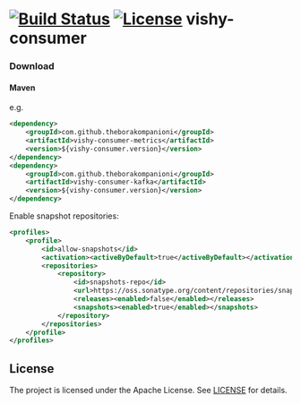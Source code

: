 [![Build Status](https://travis-ci.org/theborakompanioni/vishy-consumer.svg)](https://travis-ci.org/theborakompanioni/vishy-consumer)
[![License](https://img.shields.io/github/license/theborakompanioni/vishy-consumer.svg?maxAge=2592000)](https://github.com/theborakompanioni/vishy-consumer/blob/master/LICENSE)
vishy-consumer
===

### Download

#### Maven
e.g.
```xml
<dependency>
    <groupId>com.github.theborakompanioni</groupId>
    <artifactId>vishy-consumer-metrics</artifactId>
    <version>${vishy-consumer.version}</version>
</dependency>
<dependency>
    <groupId>com.github.theborakompanioni</groupId>
    <artifactId>vishy-consumer-kafka</artifactId>
    <version>${vishy-consumer.version}</version>
</dependency>
```

Enable snapshot repositories:
```xml
<profiles>
    <profile>
        <id>allow-snapshots</id>
        <activation><activeByDefault>true</activeByDefault></activation>
        <repositories>
            <repository>
                <id>snapshots-repo</id>
                <url>https://oss.sonatype.org/content/repositories/snapshots</url>
                <releases><enabled>false</enabled></releases>
                <snapshots><enabled>true</enabled></snapshots>
            </repository>
        </repositories>
    </profile>
</profiles>
```

License
-------
The project is licensed under the Apache License. See [LICENSE](LICENSE) for details.
